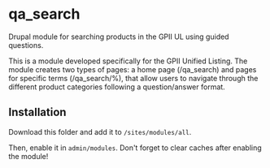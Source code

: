 # qa_search
Drupal module for searching products in the GPII UL using guided questions.

This is a module developed specifically for the GPII Unified Listing. The module creates two types of pages: a home page (/qa_search) and pages for specific terms (/qa_search/%), that allow users to navigate through the different product categories following a question/answer format.

## Installation

Download this folder and add it to ```/sites/modules/all```.

Then, enable it in ```admin/modules```. Don't forget to clear caches after enabling the module!





